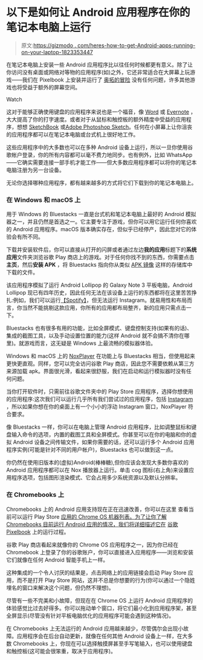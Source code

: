 # 以下是如何让 Android 应用程序在你的笔记本电脑上运行

> 原文:[https://gizmodo . com/heres-how-to-get-Android-apps-running-on-your-laptop-1823353447](https://gizmodo.com/heres-how-to-get-android-apps-running-on-your-laptop-1823353447)

在笔记本电脑上安装一些 Android 应用程序比以往任何时候都更有意义。除了让你访问没有桌面或网络对等物的应用程序(如)之外，它还非常适合在大屏幕上玩游戏——我们在 Pixelbook 上安装并运行了 [奥拓的冒险](https://play.google.com/store/apps/details?id=com.noodlecake.altosadventure) 没有任何问题，许多其他游戏也将受益于额外的屏幕空间。

Watch

这对于能够正确使用键盘的应用程序来说也是一个福音，像 [Word](https://play.google.com/store/apps/details?id=com.microsoft.office.word) 或 [Evernote](https://play.google.com/store/apps/details?id=com.evernote) ，大大提高了你的打字速度。或者对于从鼠标和触控板的额外精度中受益的应用程序，想想 [SketchBook](https://play.google.com/store/apps/details?id=com.adsk.sketchbook) 或[Adobe Photoshop Sketch](https://play.google.com/store/apps/details?id=com.adobe.creativeapps.sketch)。任何在小屏幕上让你沮丧的应用程序都可以在笔记本电脑或台式机上很好地工作。

这些应用程序中的大多数也可以在多种 Android 设备上运行，所以一旦你使用谷歌帐户登录，你的所有内容都可以毫不费力地同步。也有例外，比如 WhatsApp——它确实需要连接一部手机才能工作——但大多数应用程序都可以将你的笔记本电脑注册为另一台设备。

无论你选择哪种应用程序，都有越来越多的方式将它们下载到你的笔记本电脑上。

### **在 Windows 和 macOS 上**

用于 Windows 的 Bluestacks 一直是台式机和笔记本电脑上最好的 Android 模拟器之一，并且仍然是首选之一。它主要专注于游戏，但你可以用它运行任何你喜欢的 Android 应用程序。macOS 版本确实存在，但似乎已经停产，因此您对它的体验会有所不同。

下载并安装软件后，你可以直接从打开的闪屏或者通过左边**我的应用**标题下的**系统应用**文件夹浏览谷歌 Play 商店上的游戏。对于任何你找不到的东西，你需要点击**主页**，然后**安装 APK** ，将 Bluestacks 指向你从类似 [APK 镜像](https://www.apkmirror.com/) 这样的存储库中下载的文件。

该应用程序模拟了运行 Android Lollipop 的 Galaxy Note 3 平板电脑，Android Lollipop 现已有四年历史，因此任何无法在该设备上运行的东西都将在这里苦苦挣扎:例如，我们可以运行[【Spotify】](https://fieldguide.gizmodo.com/5-essential-spotify-add-ons-for-music-addicts-1783803675)，但无法运行 Instagram。就易用性和布局而言，你当然不能挑剔这款应用，你所有的应用都布局整齐，新的应用只需点击一下。

Bluestacks 也有很多有用的功能，比如全屏模式、键盘控制支持(如果有的话)、集成的截图工具，以及手动设置位置的能力(这样 Android 就不会搞不清你在哪里)。就游戏而言，这无疑是 Windows 上最流畅的模拟器体验。

Windows 和 macOS 上的 [NoxPlayer](https://www.bignox.com/) 在功能上与 Bluestacks 相当，但使用起来更快更直观。同样，您可以完全访问谷歌 Play 商店，因此您不需要依赖从第三方来源加载 apk。界面很光滑，看起来很舒服，我们在启动和运行模拟器时没有任何问题。

当你打开软件时，只需前往谷歌文件夹中的 Play Store 应用程序，选择你想使用的应用程序:这次我们可以运行几乎所有我们尝试过的应用程序，包括 [Instagram](https://fieldguide.gizmodo.com/10-tricks-to-make-yourself-an-instagram-master-1601722027) ，所以如果你想在你的桌面上有一个小小的浮动 Instagram 窗口，NoxPlayer 符合要求。

像 Bluestacks 一样，你可以在电脑上管理 Android 应用程序，比如调整鼠标和键盘输入命令的选项，内置的截图工具和全屏模式。你甚至可以在你的电脑和你的虚拟 Android 设备之间传输文件，如果你需要的话，还可以运行多个 Android 应用程序实例(可能是针对不同的用户帐户)，Bluestacks 也可以做到这一点。

你仍然在使用旧版本的(虚拟)Android(棒棒糖),但你应该会发现大多数你喜欢的 Android 应用程序都可以在 Nox 播放器上运行。单击 cog 图标(右上角)来设置应用程序选项，包括图形渲染模式、它会占用多少系统资源以及默认分辨率。

### **在 Chromebooks 上**

Chromebooks 上的 Android 应用支持现在正在迅速改善，你可以在这里 查看当前可以运行 Play Store [应用的 Chrome OS 机器列表。为了让你了解 Chromebooks 目前运行 Android 应用的情况，我们将详细描述它在](https://sites.google.com/a/chromium.org/dev/chromium-os/chrome-os-systems-supporting-android-apps) [谷歌 Pixelbook](https://gizmodo.com/the-google-pixelbook-made-me-alter-my-existence-1819663762) 上的运行过程。

谷歌 Play 商店看起来就像你的 Chrome OS 应用程序之一，因为你已经在 Chromebook 上登录了你的谷歌账户，你可以直接进入应用程序——浏览和安装它们就像在任何 Android 智能手机上一样。

这种集成的一个令人讨厌的结果是，点击网络上的应用链接会启动 Play Store 应用，而不是打开 Play Store 网站，这并不总是你想要的行为(你可以通过一个隐姓埋名的窗口来解决这个问题，但仍然不理想)。

尽管有一些不完美和小故障，但现在在 Chrome OS 上运行 Android 应用程序的体验感觉比过去好得多。你可以拖动单个窗口，将它们最小化到应用程序架，甚至全屏显示(尽管没有针对平板电脑优化的应用程序可能会遇到这种情况)。

在 Chromebooks 上无法运行的 Android 应用越来越少，尽管偶尔会出现小故障。应用程序会在后台自动更新，就像在任何其他 Android 设备上一样，在大多数 Chromebooks 上，你现在可以选择触摸屏甚至手写笔输入，也可以使用键盘和触控板(这可能会很笨重，取决于应用程序)。